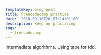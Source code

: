 ```yaml
---
templateKey: blog-post
title: Freecodecamp practice
date: '2018-09-10T20:57:14+01:00'
description: Keep on practising
tags:
  - freecodecamp
---
```

Intermediate algorithms. Using tape for tdd. 
